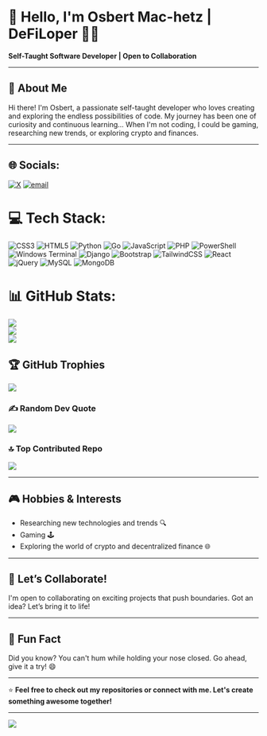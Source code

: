 # 👋 Hello, I'm Osbert Mac-hetz | DeFiLoper 👨‍💻

**Self-Taught Software Developer | Open to Collaboration**

---

## 🌟 About Me
Hi there! I'm Osbert, a passionate self-taught developer who loves creating and exploring the endless possibilities of code. My journey has been one of curiosity and continuous learning...
When I'm not coding, I could be gaming, researching new trends, or exploring crypto and finances.

---

## 🌐 Socials:
[![X](https://img.shields.io/badge/X-black.svg?logo=X&logoColor=white)](https://x.com/__loper_) [![email](https://img.shields.io/badge/Email-D14836?logo=gmail&logoColor=white)](mailto:osbertmachetz003@gmail.com) 

# 💻 Tech Stack:
![CSS3](https://img.shields.io/badge/css3-%231572B6.svg?style=for-the-badge&logo=css3&logoColor=white) ![HTML5](https://img.shields.io/badge/html5-%23E34F26.svg?style=for-the-badge&logo=html5&logoColor=white) ![Python](https://img.shields.io/badge/python-3670A0?style=for-the-badge&logo=python&logoColor=ffdd54) ![Go](https://img.shields.io/badge/go-%2300ADD8.svg?style=for-the-badge&logo=go&logoColor=white) ![JavaScript](https://img.shields.io/badge/javascript-%23323330.svg?style=for-the-badge&logo=javascript&logoColor=%23F7DF1E) ![PHP](https://img.shields.io/badge/php-%23777BB4.svg?style=for-the-badge&logo=php&logoColor=white) ![PowerShell](https://img.shields.io/badge/PowerShell-%235391FE.svg?style=for-the-badge&logo=powershell&logoColor=white) ![Windows Terminal](https://img.shields.io/badge/Windows%20Terminal-%234D4D4D.svg?style=for-the-badge&logo=windows-terminal&logoColor=white) ![Django](https://img.shields.io/badge/django-%23092E20.svg?style=for-the-badge&logo=django&logoColor=white) ![Bootstrap](https://img.shields.io/badge/bootstrap-%238511FA.svg?style=for-the-badge&logo=bootstrap&logoColor=white) ![TailwindCSS](https://img.shields.io/badge/tailwindcss-%2338B2AC.svg?style=for-the-badge&logo=tailwind-css&logoColor=white) ![React](https://img.shields.io/badge/react-%2320232a.svg?style=for-the-badge&logo=react&logoColor=%2361DAFB) ![jQuery](https://img.shields.io/badge/jquery-%230769AD.svg?style=for-the-badge&logo=jquery&logoColor=white) ![MySQL](https://img.shields.io/badge/mysql-4479A1.svg?style=for-the-badge&logo=mysql&logoColor=white) ![MongoDB](https://img.shields.io/badge/MongoDB-%234ea94b.svg?style=for-the-badge&logo=mongodb&logoColor=white)
# 📊 GitHub Stats:
![](https://github-readme-stats.vercel.app/api?username=0x-cataFO&theme=dark&hide_border=false&include_all_commits=true&count_private=true)<br/>
![](https://nirzak-streak-stats.vercel.app/?user=0x-cataFO&theme=dark&hide_border=false)<br/>
![](https://github-readme-stats.vercel.app/api/top-langs/?username=0x-cataFO&theme=dark&hide_border=false&include_all_commits=true&count_private=true&layout=compact)

## 🏆 GitHub Trophies
![](https://github-profile-trophy.vercel.app/?username=0x-cataFO&theme=radical&no-frame=false&no-bg=true&margin-w=4)

### ✍️ Random Dev Quote
![](https://quotes-github-readme.vercel.app/api?type=horizontal&theme=radical)

### 🔝 Top Contributed Repo
![](https://github-contributor-stats.vercel.app/api?username=0x-cataFO&limit=5&theme=dark&combine_all_yearly_contributions=true)

---

## 🎮 Hobbies & Interests
- Researching new technologies and trends 🔍  
- Gaming 🕹️  
- Exploring the world of crypto and decentralized finance 🌐  

---

## 🤝 Let’s Collaborate!
I'm open to collaborating on exciting projects that push boundaries. Got an idea? Let’s bring it to life!  

---

## 🤔 Fun Fact
Did you know? You can't hum while holding your nose closed. Go ahead, give it a try! 😄

---

⭐️ **Feel free to check out my repositories or connect with me. Let's create something awesome together!**

---

[![](https://visitcount.itsvg.in/api?id=0x-cataFO&icon=0&color=0)](https://visitcount.itsvg.in)

<!-- Proudly created with GPRM ( https://gprm.itsvg.in ) -->
